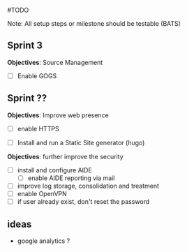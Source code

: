#TODO


Note: All setup steps or milestone should be testable (BATS)

## Sprint 3

**Objectives**: Source Management
- [ ] Enable GOGS

## Sprint ??

**Objectives**: Improve web presence
- [ ] enable HTTPS
- [ ] Install and run a Static Site generator (hugo)


**Objectives**: further improve the security

- [ ] install and configure AIDE
    - [ ] enable AIDE reporting via mail
- [ ] improve log storage, consolidation and treatment
- [ ] enable OpenVPN
- [ ] if user already exist, don't reset the password

## ideas
- google analytics ?



